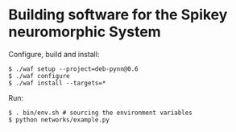 Building software for the Spikey neuromorphic System
====================================================

Configure, build and install:

    $ ./waf setup --project=deb-pynn@0.6
    $ ./waf configure
    $ ./waf install --targets=*

Run:

    $ . bin/env.sh # sourcing the environment variables
    $ python networks/example.py
